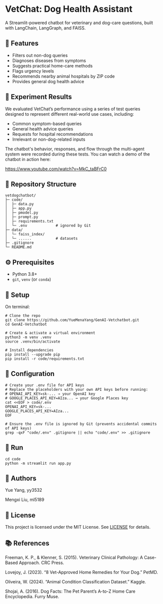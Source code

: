 # VetChat: Dog Health Assistant

A Streamlit-powered chatbot for veterinary and dog-care questions, built with LangChain, LangGraph, and FAISS.


## 🔎 Features

- Filters out non-dog queries  
- Diagnoses diseases from symptoms  
- Suggests practical home-care methods  
- Flags urgency levels  
- Recommends nearby animal hospitals by ZIP code  
- Provides general dog health advice  


## 🧪 Experiment Results

We evaluated VetChat’s performance using a series of test queries designed to represent different real-world use cases, including:
- Common symptom-based queries
- General health advice queries
- Requests for hospital recommendations
- Irrelevant or non-dog-related inputs

The chatbot's behavior, responses, and flow through the multi-agent system were recorded during these tests. You can watch a demo of the chatbot in action here:

https://www.youtube.com/watch?v=MkC_taBFrC0


## 📁 Repository Structure

```
vetdogchatbot/
├─ code/
│  ├─ data.py
│  ├─ app.py
│  ├─ pmodel.py
│  ├─ prompt.py
│  ├─ requirements.txt
│  └─ .env             # ignored by Git
├─ data/
│  └─ faiss_index/
│  └─ ......           # datasets
├─ .gitignore
└─ README.md
```

## ⚙️ Prerequisites

- Python 3.8+  
- `git`, `venv` (or `conda`)  

## 🚀 Setup 

On terminal:
```
# Clone the repo
git clone https://github.com/YueMenaYang/GenAI-Vetchatbot.git
cd GenAI-Vetchatbot

# Create & activate a virtual environment
python3 -m venv .venv
source .venv/bin/activate

# Install dependencies
pip install --upgrade pip
pip install -r code/requirements.txt
```

## 🔑 Configuration
```
# Create your .env file for API keys
# Replace the placeholders with your own API keys before running:
# OPENAI_API_KEY=sk-... → your OpenAI key
# GOOGLE_PLACES_API_KEY=AIza... → your Google Places key
cat <<EOF > code/.env
OPENAI_API_KEY=sk-...
GOOGLE_PLACES_API_KEY=AIza...
EOF

# Ensure the .env file is ignored by Git (prevents accidental commits of API keys)
grep -qxF "code/.env" .gitignore || echo "code/.env" >> .gitignore
```

## 🎉 Run
```
cd code
python -m streamlit run app.py   
```

## 👥 Authors 

Yue Yang, yy3532 

Mengxi Liu, ml5189

## 📝 License

This project is licensed under the MIT License. See [LICENSE](LICENSE) for details.

## 📚 References
Freeman, K. P., & Klenner, S. (2015). Veterinary Clinical Pathology: A Case-Based Approach. CRC Press.

Lovejoy, J. (2023). “8 Vet-Approved Home Remedies for Your Dog.” PetMD.

Oliveira, W. (2024). “Animal Condition Classification Dataset.” Kaggle.

Shojai, A. (2016). Dog Facts: The Pet Parent’s A-to-Z Home Care Encyclopedia. Furry Muse.

